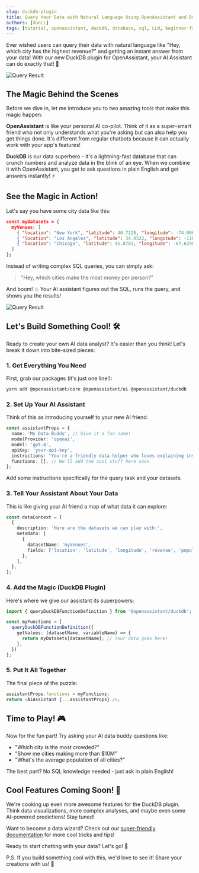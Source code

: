 ```yaml
---
slug: duckdb-plugin
title: Query Your Data with Natural Language Using OpenAssistant and DuckDB
authors: [XunLi]
tags: [tutorial, openassistant, duckdb, database, sql, LLM, beginner-friendly]
---
```


Ever wished users can query their data with natural language like "Hey, which city has the highest revenue?" and getting an instant answer from your data! With our new DuckDB plugin for OpenAssistant, your AI Assistant can do exactly that! 🚀

![Query Result](../images/duckdbPlugin-2-400.png)

<!--truncate-->

## The Magic Behind the Scenes

Before we dive in, let me introduce you to two amazing tools that make this magic happen:

**OpenAssistant** is like your personal AI co-pilot. Think of it as a super-smart friend who not only understands what you're asking but can also help you get things done. It's different from regular chatbots because it can actually work with your app's features!

**DuckDB** is our data superhero - it's a lightning-fast database that can crunch numbers and analyze data in the blink of an eye. When we combine it with OpenAssistant, you get to ask questions in plain English and get answers instantly! ⚡

## See the Magic in Action!

Let's say you have some city data like this:

```json
const myDatasets = {
  myVenues: [
    { "location": "New York", "latitude": 40.7128, "longitude": -74.0060, "revenue": 12500000, "population": 8400000 },
    { "location": "Los Angeles", "latitude": 34.0522, "longitude": -118.2437, "revenue": 9800000, "population": 3900000 },
    { "location": "Chicago", "latitude": 41.8781, "longitude": -87.6298, "revenue": 7200000, "population": 2700000 }
  ]
};
```

Instead of writing complex SQL queries, you can simply ask:
> "Hey, which cities make the most money per person?"

And boom! 💥 Your AI assistant figures out the SQL, runs the query, and shows you the results!

![Query Result](../images/duckdbPlugin-2-400.png)

## Let's Build Something Cool! 🛠️

Ready to create your own AI data analyst? It's easier than you think! Let's break it down into bite-sized pieces:

### 1. Get Everything You Need

First, grab our packages (it's just one line!):

```bash
yarn add @openassistant/core @openassistant/ui @openassistant/duckdb
```

### 2. Set Up Your AI Assistant

Think of this as introducing yourself to your new AI friend:

```typescript
const assistantProps = {
  name: 'My Data Buddy', // Give it a fun name!
  modelProvider: 'openai',
  model: 'gpt-4',
  apiKey: 'your-api-key',
  instructions: "You're a friendly data helper who loves explaining insights in simple terms!",
  functions: [], // We'll add the cool stuff here soon
};
```

Add some instructions specifically for the query task and your datasets.

### 3. Tell Your Assistant About Your Data

This is like giving your AI friend a map of what data it can explore:

```typescript
const dataContext = [
  {
    description: 'Here are the datasets we can play with:',
    metaData: [
      {
        datasetName: 'myVenues',
        fields: ['location', 'latitude', 'longitude', 'revenue', 'population'],
      },
    ],
  },
];
```

### 4. Add the Magic (DuckDB Plugin)

Here's where we give our assistant its superpowers:

```typescript
import { queryDuckDBFunctionDefinition } from '@openassistant/duckdb';

const myFunctions = [
  queryDuckDBFunctionDefinition({
    getValues: (datasetName, variableName) => {
      return myDatasets[datasetName]; // Your data goes here!
    },
  })
];
```

### 5. Put It All Together

The final piece of the puzzle:

```typescript
assistantProps.functions = myFunctions;
return <AiAssistant {...assistantProps} />;
```

## Time to Play! 🎮

Now for the fun part! Try asking your AI data buddy questions like:
- "Which city is the most crowded?"
- "Show me cities making more than $10M"
- "What's the average population of all cities?"

The best part? No SQL knowledge needed - just ask in plain English! 

## Cool Features Coming Soon! 🎯

We're cooking up even more awesome features for the DuckDB plugin. Think data visualizations, more complex analyses, and maybe even some AI-powered predictions! Stay tuned! 

Want to become a data wizard? Check out our [super-friendly documentation](/docs/tutorial-extras/duckdb-plugin) for more cool tricks and tips!

Ready to start chatting with your data? Let's go! 🚀

P.S. If you build something cool with this, we'd love to see it! Share your creations with us! 🌟
